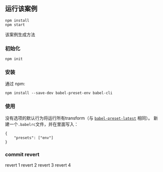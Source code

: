 ## 运行该案例
```
npm install
npm start
```

该案例生成方法
### 初始化
```
npm init
```
### 安装
通过 npm:
```
npm install --save-dev babel-preset-env babel-cli
```
### 使用
没有选项的默认行为将运行所有transform（与 [`babel-preset-latest`](https://babeljs.io/docs/plugins/preset-latest/) 相同）。
新建一个`.babelrc`文件，并在里面写入：

```
{
    "presets": ["env"]
}
```
### commit revert
revert 1
revert 2
revert 3
revert 4
